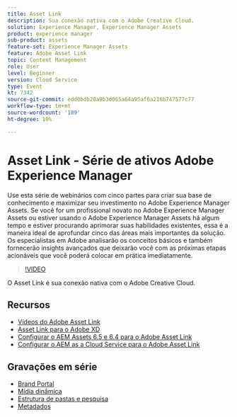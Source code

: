 ```yaml
---
title: Asset Link
description: Sua conexão nativa com o Adobe Creative Cloud.
solution: Experience Manager, Experience Manager Assets
product: experience manager
sub-product: assets
feature-set: Experience Manager Assets
feature: Adobe Asset Link
topic: Content Management
role: User
level: Beginner
version: Cloud Service
type: Event
kt: 7342
source-git-commit: edd0bdb28a9b3d065a64a95af6a216b747577c77
workflow-type: tm+mt
source-wordcount: '189'
ht-degree: 10%

---
```


# Asset Link - Série de ativos Adobe Experience Manager

Use esta série de webinários com cinco partes para criar sua base de conhecimento e maximizar seu investimento no Adobe Experience Manager Assets. Se você for um profissional novato no Adobe Experience Manager Assets ou estiver usando o Adobe Experience Manager Assets há algum tempo e estiver procurando aprimorar suas habilidades existentes, essa é a maneira ideal de aprofundar cinco das áreas mais importantes da solução. Os especialistas em Adobe analisarão os conceitos básicos e também fornecerão insights avançados que deixarão você com as próximas etapas acionáveis que você poderá colocar em prática imediatamente.

>[!VIDEO](https://video.tv.adobe.com/v/332127/?quality=12&learn=on&hidetitle=true)

O Asset Link é sua conexão nativa com o Adobe Creative Cloud.

## Recursos

* [Vídeos do Adobe Asset Link](https://experienceleague.adobe.com/docs/experience-manager-learn/assets/adobe-asset-link/launch-adobe-asset-link.html?lang=pt-BR)
* [Asset Link para o Adobe XD](https://helpx.adobe.com/enterprise/admin-guide.html/enterprise/using/adobe-asset-link-for-xd.ug.html)
* [Configurar o AEM Assets 6.5 e 6.4 para o Adobe Asset Link](https://helpx.adobe.com/enterprise/using/configure-aem-assets-6-for-asset-link.html)
* [Configurar o AEM as a Cloud Service para o Adobe Asset Link](https://helpx.adobe.com/enterprise/admin-guide.html/enterprise/using/configure-aem-assets-for-asset-link.ug.html)

## Gravações em série

* [Brand Portal](brand-portal.md)
* [Mídia dinâmica](dynamic-media.md)
* [Estrutura de pastas e pesquisa](folder-structure-search.md)
* [Metadados](metadata.md)
